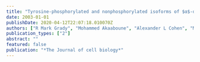 ```yaml
---
title: "Tyrosine-phosphorylated and nonphosphorylated isoforms of $α$-dystrobrevin: roles in skeletal muscle and its neuromuscular and myotendinous junctions"
date: 2003-01-01
publishDate: 2020-04-12T22:07:18.010070Z
authors: ["R Mark Grady", "Mohammed Akaaboune", "Alexander L Cohen", "Margaret M Maimone", "Jeff W Lichtman", "Joshua R Sanes"]
publication_types: ["2"]
abstract: ""
featured: false
publication: "*The Journal of cell biology*"
---
```


